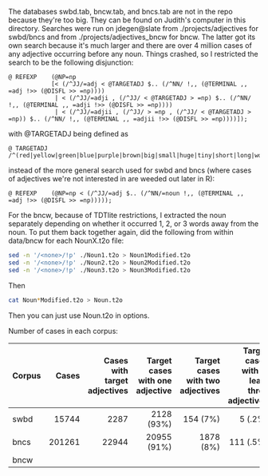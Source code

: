 The databases swbd.tab, bncw.tab, and bncs.tab are not in the repo because they're too big. They can be found on Judith's computer in this directory. Searches were run on jdegen@slate from ./projects/adjectives for swbd/bncs and from ./projects/adjectives_bncw for bncw. The latter got its own search because it's much larger and there are over 4 million cases of any adjective occurring before any noun. Things crashed, so I restricted the search to be the following disjunction:

```
@ REFEXP    (@NP=np 
            [< (/^JJ/=adj < @TARGETADJ $.. (/^NN/ !,, (@TERMINAL ,, =adj !>> (@DISFL >> =np)))) 
             | < (/^JJ/=adji , (/^JJ/ < @TARGETADJ > =np) $.. (/^NN/ !,, (@TERMINAL ,, =adji !>> (@DISFL >> =np))))
             | < (/^JJ/=adjii , (/^JJ/ > =np , (/^JJ/ < @TARGETADJ > =np)) $.. (/^NN/ !,, (@TERMINAL ,, =adjii !>> (@DISFL >> =np))))]);
```
with @TARGETADJ being defined as

```
@ TARGETADJ     /^(red|yellow|green|blue|purple|brown|big|small|huge|tiny|short|long|wooden|plastic|metal|smooth|hard|soft|old|new|rotten|fresh|good|bad|round|square)$/;
```

instead of the more general search used for swbd and bncs (where cases of adjectives we're not interested in are weeded out later in R):

```
@ REFEXP	(@NP=np < (/^JJ/=adj $.. (/^NN/=noun !,, (@TERMINAL ,, =adj !>> (@DISFL >> =np)))));
```
		
For the bncw, because of TDTlite restrictions, I extracted the noun separately depending on whether it occurred 1, 2, or 3 words away from the noun. To put them back together again, did the following from within data/bncw for each NounX.t2o file:

``` bash
sed -n '/<none>/!p' ./Noun1.t2o > Noun1Modified.t2o
sed -n '/<none>/!p' ./Noun2.t2o > Noun2Modified.t2o
sed -n '/<none>/!p' ./Noun3.t2o > Noun3Modified.t2o
```

Then

``` bash
cat Noun*Modified.t2o > Noun.t2o
```

Then you can just use Noun.t2o in options.

Number of cases in each corpus:

| Corpus | Cases |  Cases with target adjectives | Target cases with one adjective | Target cases with two adjectives | Target cases with at least three adjectives |
| -------|-----:|-----:|-----:|-----:|-----:|
| swbd | 15744 | 2287 | 2128 (93%) | 154 (7%) | 5 (.2%) |
| bncs | 201261 | 22944 | 20955 (91%) | 1878 (8%) | 111 (.5%) |
| bncw | | | | | | |
